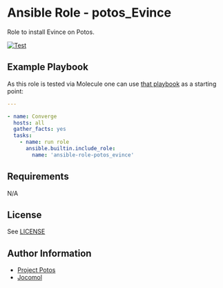 
# Ansible Role - potos\_Evince

Role to install Evince on Potos.

[![Test](https://github.com/projectpotos/ansible-role-potos_template/actions/workflows/test.yml/badge.svg)](https://github.com/projectpotos/ansible-role-potos_template/actions/workflows/test.yml)

## Example Playbook

As this role is tested via Molecule one can use [that
playbook](./molecule/default/converge.yml) as a starting point:

```yaml
---

- name: Converge
  hosts: all
  gather_facts: yes
  tasks:
    - name: run role
      ansible.builtin.include_role:
        name: 'ansible-role-potos_evince'
```

## Requirements

N/A

## License

See [LICENSE](./LICENSE)

## Author Information

- [Project Potos](https://github.com/projectpotos)
- [Jocomol](https://github.com/Jocomol)
